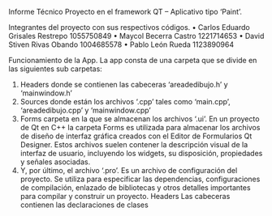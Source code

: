 Informe Técnico
Proyecto en el framework QT – Aplicativo tipo ‘Paint’.

Integrantes del proyecto con sus respectivos códigos.
•	Carlos Eduardo Grisales Restrepo	1055750849
•	Maycol Becerra Castro			1221714653
•	David Stiven Rivas Obando		1004685578 
•	Pablo León Rueda			1123890964

Funcionamiento de la App.
La app consta de una carpeta que se divide en las siguientes sub carpetas:
1.	Headers donde se contienen las cabeceras ‘areadedibujo.h’ y ‘mainwindow.h’ 
2.	Sources donde están los archivos ‘.cpp’ tales como ‘main.cpp’, ‘areadedibujo.cpp’ y ‘mainwindow.cpp’ 
3.	Forms carpeta en la que se almacenan los archivos ‘.ui’.
En un proyecto de Qt en C++ la carpeta Forms es utilizada para almacenar los archivos de diseño de interfaz gráfica creados con el Editor de Formularios Qt Designer. Estos archivos suelen contener la descripción visual de la interfaz de usuario, incluyendo los widgets, su disposición, propiedades y señales asociadas.
4.	Y, por último, el archivo ‘.pro’. Es un archivo de configuración del proyecto. Se utiliza para especificar las dependencias, configuraciones de compilación, enlazado de bibliotecas y otros detalles importantes para compilar y construir un proyecto.
Headers
Las cabeceras contienen las declaraciones de clases 
